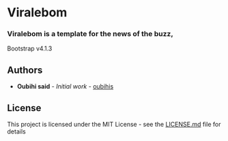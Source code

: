 # Viralebom

### Viralebom is a template for the news of the buzz,
Bootstrap v4.1.3


## Authors

* **Oubihi said** - *Initial work* - [oubihis](https://github.com/oubihis)


## License

This project is licensed under the MIT License - see the [LICENSE.md](LICENSE.md) file for details
